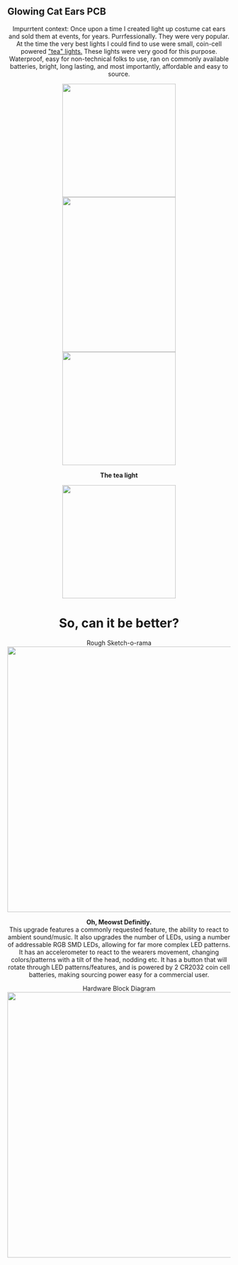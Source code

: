 ## Glowing Cat Ears PCB

<p align="center">
Impurrtent context: Once upon a time I created light up costume cat ears and sold them at events, for years. Purrfessionally. They were very popular. 
At the time the very best lights I could find to use were small, coin-cell powered <a href="https://www.flashingblinkylights.com/multicolor-submersible-led-lights-for-special-events.html">"tea" lights.</a>
These lights were very good for this purpose. Waterproof, easy for non-technical folks to use, ran on commonly available batteries, bright,
long lasting, and most importantly, affordable and easy to source.
</p>

<p align="center">
  <img src="https://user-images.githubusercontent.com/45607652/160159836-7e0fac41-5dd7-471e-ae22-7907f254dd95.JPG" width="256" height="256">
  <img src="https://user-images.githubusercontent.com/45607652/160161007-24552b37-0e7b-4166-82ac-ba488b863c9c.JPG" width="256" height="350">
  <img src="https://user-images.githubusercontent.com/45607652/160161331-750edbe6-1650-4db7-9a0f-04ea271aa91e.JPG" width="256" height="256">
</p>

<p align="center">
  <b>The tea light</b>
</p>

<p align="center">
  <img src="https://user-images.githubusercontent.com/45607652/160162273-c5899d05-c02e-46f1-a233-8735f89c1e90.gif" width="256" height="256">
</p>

<h1 align="center">
<b>So, can it be better?</b>
</h1>

<p align="center">
Rough Sketch-o-rama<br>
  <img src="https://user-images.githubusercontent.com/45607652/160163077-4bf79e8f-3458-4c7b-8a96-d8dd5b13458c.png" width="600" height="600">
</p>

<p align="center">
  <b>Oh, Meowst Definitly.</b><br>
This upgrade features a commonly requested feature, the ability to react to ambient sound/music. It also upgrades the number of LEDs, using
a number of addressable RGB SMD LEDs, allowing for far more complex LED patterns. It has an accelerometer to react to the wearers movement,
changing colors/patterns with a tilt of the head, nodding etc. It has a button that will rotate through LED patterns/features, and is powered
by 2 CR2032 coin cell batteries, making sourcing power easy for a commercial user. 
</p>

<p align="center">
Hardware Block Diagram<br>
  <img src="https://user-images.githubusercontent.com/45607652/160181144-425343d8-cda8-45dc-a72d-0a27a508d539.png" width="600" height="600">
</p>


